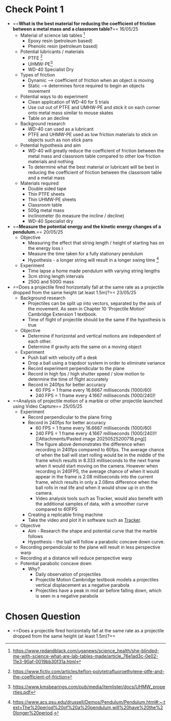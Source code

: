 # Check Point 1
- ==**What is the best material for reducing the coefficient of friction between a metal mass and a classroom table?**== 16/05/25
	- Material of science lab tables [^1]
		- Epoxy resin (petroleum based)
		- Phenolic resin (petroleum based)
	- Potential lubricants / materials
		- PTFE [^2]
		- UHMW-PE[^3]
		- WD-40 Specialist Dry 
	- Types of friction
		- Dynamic --> coefficient of friction when an object is moving
		- Static --> determines force required to begin an objects movement
	- Potential ways to do experiment
		- Clean application of WD-40 for 5 trials
		- Use cut out of PTFE and UMHW-PE and stick it on each corner onto metal mass similar to mouse skates
		- Table on an decline
	- Background research
		- WD-40 can used as a lubricant
		- PTFE and UHMW-PE used as low friction materials to stick on objects such as non stick pans
	- Potential hypothesis and aim
		- WD-40 will greatly reduce the coefficient of friction between the metal mass and classroom table compared to other low friction materials and nothing
		- To determine what the best material or lubricant will be best in reducing the coefficient of friction between the classroom table and a metal mass
	- Materials required
		- Double sided tape
		- Thin PTFE sheets
		- Thin UHMW-PE sheets
		- Classroom table
		- 500g metal mass
		- inclinometer (to measure the incline / decline)
		- WD-40 Specialist dry 
- ==**Measure the potential energy and the kinetic energy changes of a pendulum.**== 20/05/25
	- Objective
		- Measuring the effect that string length / height of starting has on the energy loss i
		- Measure the time taken for a fully stationary pendulum
		- Hypothesis - a longer string will result in a longer swing time [^4]
	- Experiment
		- Time lapse a home made pendulum with varying string lengths
		- 3cm string length intervals
		- 250G and 500G mass
- ==Does a projectile fired horizontally fall at the same rate as a projectile dropped from the same height (at least 1.5m)?==  23/05/25
	- Background research
		- Projectiles can be split up into vectors, separated by the axis of the movement. As seen in Chapter 10 'Projectile Motion' Cambridge Extension 1 textbook.
		- Time of flight of projectile should be the same if the hypothesis is true
	- Objective
		- Determine if horizontal and vertical motions are independent of each other. 
		- Determine if gravity acts the same on a moving object
	- Experiment
		- Push ball with velocity off a desk
		- Drop a ball using a trapdoor system in order to eliminate variance 
		- Record experiment perpendicular to the plane
		- Record in high fps / high shutter speed / slow motion to determine the time of flight accurately
		- Record in 240fps for better accuracy
			- 60 FPS = 1 frame every 16.6667 milliseconds (1000/60)
			- 240 FPS = 1 frame every 4.1667 milliseconds (1000/240)!
- ==Analysis of projectile motion of a marble or other projectile launched using Video Capture== 25/05/25
	- Experiment
		- Record perpendicular to the plane firing
		- Record in 240fps for better accuracy
			- 60 FPS = 1 frame every 16.6667 milliseconds (1000/60)
			- 240 FPS = 1 frame every 4.1667 milliseconds (1000/240)!![[Attachments/Pasted image 20250525200718.png]]
			- The figure above demonstrates the difference when recording in 240fps compared to 60fps. The average chance of when the ball will start rolling would be in the middle of the frame which results in 8.333 milliseconds to the next frame when it would start moving on the camera. However when recording in 240FPS, the average chance of when it would appear in the frame is 2.08 milliseconds into the current frame, which results in only a 2.08ms difference when the ball rolls in real life and when it would show up in on the camera.
			- Video analysis tools such as Tracker, would also benefit with the additional samples of data, with a smoother curve compared to 60FPS
		- Creating a replicable firing machine
		- Take the video and plot it in software such as [Tracker](https://opensourcephysics.github.io/tracker-website/).
	- Objective
		- Aim - Research the shape and potential curve that the marble follows
		- Hypothesis - the ball will follow a parabolic concave down curve.
	- Recording perpendicular to the plane will result in less perspective warp
	- Recording at a distance will reduce perspective warp
	- Potential parabolic concave down 
		- Why?
			-  Daily observation of projectiles
			- Projectile Motion Cambridge textbook models a projectiles vertical displacement as a negative parabola 
			- Projectiles have a peak in mid air before falling down, which is seen in a negative parabola

# Chosen Question
- ==Does a projectile fired horizontally fall at the same rate as a projectile dropped from the same height (at least 1.5m)?== 
[^1]: https://www.redandblack.com/uganews/science_health/she-blinded-me-with-science-what-are-lab-tables-made/article_76e1ad3c-0e02-11e3-90af-0019bb30f31a.html

[^2]: https://www.fictiv.com/articles/teflon-polytetrafluoroethylene-ptfe-and-the-coefficient-of-friction

[^3]: https://www.kmsbearings.com/pub/media/itemlister/docs/UHMW_properties.pdf

[^4]: https://www.acs.psu.edu/drussell/Demos/Pendulum/Pendulum.html#:~:text=The%20period%20of%20a%20pendulum,will%20have%20the%20longer%20period.
